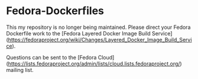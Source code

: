 Fedora-Dockerfiles
==================

This my repository is no longer being maintained.  Please direct your Fedora Dockerfile work to the [Fedora Layered Docker Image Build Service] (https://fedoraproject.org/wiki/Changes/Layered_Docker_Image_Build_Service).

Questions can be sent to the [Fedora Cloud] (https://lists.fedoraproject.org/admin/lists/cloud.lists.fedoraproject.org/) mailing list.
